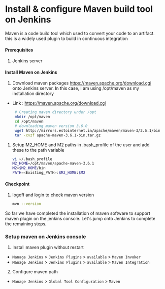 #  Install & configure Maven build tool on Jenkins
Maven is a code build tool which used to convert your code to an artifact. this is a widely used plugin to build in continuous integration


#### Prerequisites
1. Jenkins server

#### Install Maven on Jenkins
1. Download maven packages https://maven.apache.org/download.cgi onto Jenkins server. In this case, I am using /opt/maven as my installation directory
- Link : https://maven.apache.org/download.cgi
   ```sh
    # Creating maven directory under /opt
    mkdir /opt/maven
    cd /opt/maven
    # downloading maven version 3.6.0
    wget http://mirrors.estointernet.in/apache/maven/maven-3/3.6.1/binaries/apache-maven-3.6.1-bin.tar.gz
    tar -xvzf apache-maven-3.6.1-bin.tar.gz
    ```

1. Setup M2_HOME and M2 paths in .bash_profile of the user and add these to the path variable
   ```sh
   vi ~/.bash_profile
   M2_HOME=/opt/maven/apache-maven-3.6.1
   M2=$M2_HOME/bin
   PATH=<Existing_PATH>:$M2_HOME:$M2
   ```
#### Checkpoint
1. logoff and login to check maven version

    ```sh
    mvn --version
    ```
So far we have completed the installation of maven software to support maven plugin on the jenkins console. Let's jump onto Jenkins to complete the remaining steps.

### Setup maven on Jenkins console
1. Install maven plugin without restart
- `Manage Jenkins` > `Jenkins Plugins` > `available` > `Maven Invoker`
- `Manage Jenkins` > `Jenkins Plugins` > `available` > `Maven Integration`

2. Configure maven path
- `Manage Jenkins` > `Global Tool Configuration` > `Maven`
